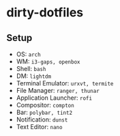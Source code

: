 # dirty-dotfiles

## Setup

- OS: `arch`
- WM: `i3-gaps, openbox`
- Shell: `bash`
- DM: `lightdm`
- Terminal Emulator: `urxvt, termite`
- File Manager: `ranger, thunar`
- Application Launcher: `rofi`
- Compositor: `compton`
- Bar: `polybar, tint2`
- Notification: `dunst`
- Text Editor: `nano`
